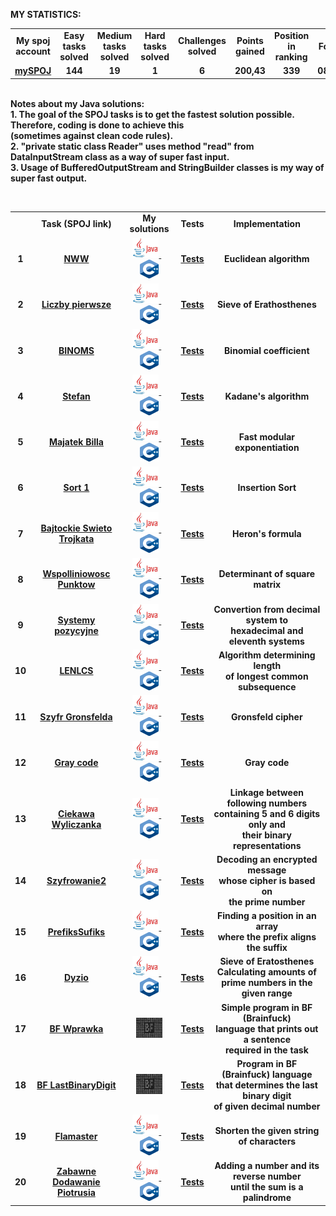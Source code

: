 <B>MY STATISTICS:
<table align="center" valign="middle">
   <tr align="center" valign="middle">
      <td>My spoj account </td> 
      <td>Easy tasks solved</td> 
      <td>Medium tasks solved</td> 
      <td>Hard tasks solved</td> 
      <td>Challenges solved</td>
      <td>Points gained</td>
      <td>Position in ranking</td>
      <td>For the day</td> 
   </tr>
   <tr align="center" valign="middle">
      <td><a href="https://pl.spoj.com/users/paweliszcz_20k/"> mySPOJ</a> </td> 
      <td><B>144</td>
      <td><B>19</td> 
      <td><B>1</td> 
      <td><B>6</td>
      <td><B>200,43</td>
      <td><B>339</td>
      <td><B>08.06.2020</td>
   </tr>
</table>

<br><B>Notes about my Java solutions:</B> 
<br>1. The goal of the SPOJ tasks is to get the fastest solution possible. Therefore, coding is done to achieve this <br>(sometimes against clean code rules).
<br>2. "private static class Reader" uses method "read" from DataInputStream class as a way of super fast input.
<br>3. Usage of BufferedOutputStream and StringBuilder classes is my way of super fast output.

<br><table align="center" valign="middle">
   <tr align="center" valign="middle">
      <td> </td> 
      <td><B>Task (SPOJ link)</td> </th>
      <td><B>My solutions</td> 
      <td><B>Tests</td>    
      <td><B>Implementation</td> </th> 
   </tr>
   <tr>
      <td align="center" valign="middle">1</td> 
      <td align="center" valign="middle"><a href="https://pl.spoj.com/problems/NWW">NWW</a></td> 
      <td align="center" valign="middle">
         <a href="https://github.com/Pawel-Iskra/mySPOJ/blob/master/mySPOJ/NWW2.java">
         <img alt="Java" src="https://github.com/Pawel-Iskra/mySPOJ/blob/master/mySPOJ/javaa.png"
         width=42" height="32"> </a>
         &nbsp&nbsp
         <a href="https://github.com/Pawel-Iskra/mySPOJ/blob/master/mySPOJ/NWW.cpp">
         <img alt="C++" src="https://github.com/Pawel-Iskra/mySPOJ/blob/master/mySPOJ/cpp.png"
         width=30" height="30"> </a>                     
      </td>
      <td align="center" valign="middle"><a href="https://ideone.com/CovReW">Tests</a></td>
      <td align="center" valign="middle">Euclidean algorithm</td>
   </tr>
   <tr>
      <td align="center" valign="middle">2</td>                  
      <td align="center" valign="middle"><a href="https://pl.spoj.com/problems/PRIME_T/">Liczby pierwsze</a></td> 
      <td align="center" >
         <a href="https://github.com/Pawel-Iskra/mySPOJ/blob/master/mySPOJ/LiczbyPierwsze.java">
         <img alt="Java" src="https://github.com/Pawel-Iskra/mySPOJ/blob/master/mySPOJ/javaa.png"
         width=42" height="32"> </a>
         &nbsp&nbsp
         <a href="https://github.com/Pawel-Iskra/mySPOJ/blob/master/mySPOJ/primes_t2.cpp">
         <img alt="C++" src="https://github.com/Pawel-Iskra/mySPOJ/blob/master/mySPOJ/cpp.png"
         width=30" height="30"> </a>
   </td>
    <td align="center" valign="middle"><a href="https://ideone.com/jmYSsT">Tests</a></td>
      <td align="center" valign="middle">Sieve of Erathosthenes</td>
   </tr>
   <tr>
      <td align="center" valign="middle">3</td> 
      <td align="center" valign="middle"><a href="https://pl.spoj.com/problems/BINOMS/">BINOMS</a></td> 
      <td align="center" valign="middle">
         <a href="https://github.com/Pawel-Iskra/mySPOJ/blob/master/mySPOJ/BINOMS.java">
         <img alt="Java" src="https://github.com/Pawel-Iskra/mySPOJ/blob/master/mySPOJ/javaa.png"
         width=42" height="32"> </a>
         &nbsp&nbsp
         <a href="https://github.com/Pawel-Iskra/mySPOJ/blob/master/mySPOJ/Binoms.cpp">
         <img alt="C++" src="https://github.com/Pawel-Iskra/mySPOJ/blob/master/mySPOJ/cpp.png"
         width=30" height="30"> </a> </td>
       <td align="center" valign="middle"><a href="https://ideone.com/8BYi2S">Tests</a></td>
       <td align="center" valign="middle">Binomial coefficient</td>
   </tr>
   <tr>
      <td align="center" valign="middle">4</td> 
      <td align="center" valign="middle"><a href="https://pl.spoj.com/problems/FZI_STEF/">Stefan</a></td> 
      <td align="center" valign="middle">
          <a href="https://github.com/Pawel-Iskra/mySPOJ/blob/master/mySPOJ/Stefan.java">
          <img alt="Java" src="https://github.com/Pawel-Iskra/mySPOJ/blob/master/mySPOJ/javaa.png"
         width=42" height="32"> </a>
         &nbsp&nbsp
         <a href="https://github.com/Pawel-Iskra/mySPOJ/blob/master/mySPOJ/Kadane.cpp">
         <img alt="C++" src="https://github.com/Pawel-Iskra/mySPOJ/blob/master/mySPOJ/cpp.png"
         width=30" height="30"> </a></td>
          <td align="center" valign="middle"><a href="https://ideone.com/C5KbvE">Tests</a></td>
         <td align="center" valign="middle">Kadane's algorithm</td>
   </tr>
    <tr>
      <td align="center" valign="middle">5</td> 
      <td align="center" valign="middle"><a href="https://pl.spoj.com/problems/MWP2_2B/">Majatek Billa</a></td> 
      <td align="center" valign="middle">
         <a href="https://github.com/Pawel-Iskra/mySPOJ/blob/master/mySPOJ/MajatekBilla.java">
            <img alt="Java" src="https://github.com/Pawel-Iskra/mySPOJ/blob/master/mySPOJ/javaa.png"
         width=42" height="32"> </a>
         &nbsp&nbsp
         <a href="https://github.com/Pawel-Iskra/mySPOJ/blob/master/mySPOJ/MajatekBilla.cpp">
         <img alt="C++" src="https://github.com/Pawel-Iskra/mySPOJ/blob/master/mySPOJ/cpp.png"
         width=30" height="30"> </a></td>
         <td align="center" valign="middle"><a href="https://ideone.com/KypUMa">Tests</a></td> 
        <td align="center" valign="middle">Fast modular exponentiation</td>
   </tr>
    <tr>
      <td align="center" valign="middle">6</td> 
      <td align="center" valign="middle"><a href="https://pl.spoj.com/problems/PP0506A/">Sort 1</a></td>
      <td align="center" valign="middle">
          <a href="https://github.com/Pawel-Iskra/mySPOJ/blob/master/mySPOJ/Sort1.java">
           <img alt="Java" src="https://github.com/Pawel-Iskra/mySPOJ/blob/master/mySPOJ/javaa.png"
         width=42" height="32"> </a>
         &nbsp&nbsp
         <a href="https://github.com/Pawel-Iskra/mySPOJ/blob/master/mySPOJ/Sort1.cpp">
         <img alt="C++" src="https://github.com/Pawel-Iskra/mySPOJ/blob/master/mySPOJ/cpp.png"
         width=30" height="30"> </a></td>
         <td align="center" valign="middle"><a href="https://ideone.com/DED0dF">Tests</a></td>
        <td align="center" valign="middle">Insertion Sort</td>
   </tr>
   <tr>
      <td align="center" valign="middle">7</td> 
      <td align="center" valign="middle"><a href="https://pl.spoj.com/problems/BAJTST/">Bajtockie Swieto Trojkata</a></td> 
      <td align="center" valign="middle">
         <a href="https://github.com/Pawel-Iskra/mySPOJ/blob/master/mySPOJ/BajtockieSwietoTrojkata.java">
            <img alt="Java" src="https://github.com/Pawel-Iskra/mySPOJ/blob/master/mySPOJ/javaa.png"
         width=42" height="32"> </a>
         &nbsp&nbsp
         <a href="https://github.com/Pawel-Iskra/mySPOJ/blob/master/mySPOJ/BajtockieSwietoTrojkata.cpp">
         <img alt="C++" src="https://github.com/Pawel-Iskra/mySPOJ/blob/master/mySPOJ/cpp.png"
         width=30" height="30"> </a></td>
       <td align="center" valign="middle"><a href="https://ideone.com/tvO5Ho">Tests</a></td>
      <td align="center" valign="middle">Heron's formula</td>
   </tr>
   <tr>
      <td align="center" valign="middle">8</td> 
      <td align="center" valign="middle"><a href="https://pl.spoj.com/problems/JWSPLIN/">Wspolliniowosc Punktow</a></td> 
      <td align="center" valign="middle">
          <a href="https://github.com/Pawel-Iskra/mySPOJ/blob/master/mySPOJ/WspolliniowoscPunktow.java">
            <img alt="Java" src="https://github.com/Pawel-Iskra/mySPOJ/blob/master/mySPOJ/javaa.png"
         width=42" height="32"> </a>
         &nbsp&nbsp
         <a href="https://github.com/Pawel-Iskra/mySPOJ/blob/master/mySPOJ/WspolliniowoscPunktow.cpp">
         <img alt="C++" src="https://github.com/Pawel-Iskra/mySPOJ/blob/master/mySPOJ/cpp.png"
         width=30" height="30"> </a></td>
         <td align="center" valign="middle"><a href="https://ideone.com/fmOmqH">Tests</a></td>
         <td align="center" valign="middle">Determinant of square matrix</td>
   </tr>
    <tr>
      <td align="center" valign="middle">9</td> 
      <td align="center" valign="middle"><a href="https://pl.spoj.com/problems/SYS/">Systemy pozycyjne</a></td>
      <td align="center" valign="middle">
         <a href="https://github.com/Pawel-Iskra/mySPOJ/blob/master/mySPOJ/SystemyPozycyjne.java">
         <img alt="Java" src="https://github.com/Pawel-Iskra/mySPOJ/blob/master/mySPOJ/javaa.png"
         width=42" height="32"> </a>
        &nbsp&nbsp
         <a href="https://github.com/Pawel-Iskra/mySPOJ/blob/master/mySPOJ/SystemyPozycyjne.cpp">
         <img alt="C++" src="https://github.com/Pawel-Iskra/mySPOJ/blob/master/mySPOJ/cpp.png"
         width=30" height="30"> </a></td>
         <td align="center" valign="middle"><a href="https://ideone.com/5teljJ">Tests</a></td>
        <td align="center" valign="middle">Convertion from decimal system to<br>
                                           hexadecimal and eleventh systems</td>
   </tr>
   <tr>
      <td align="center" valign="middle">10</td> 
      <td align="center" valign="middle"><a href="https://pl.spoj.com/problems/LENLCS/">LENLCS</a></td> 
      <td align="center" valign="middle">
          <a href="https://github.com/Pawel-Iskra/mySPOJ/blob/master/mySPOJ/LENLCS.java">
          <img alt="Java" src="https://github.com/Pawel-Iskra/mySPOJ/blob/master/mySPOJ/javaa.png"
         width=42" height="32"> </a>
         &nbsp&nbsp
         <a href="https://github.com/Pawel-Iskra/mySPOJ/blob/master/mySPOJ/LENLCS.cpp">
         <img alt="C++" src="https://github.com/Pawel-Iskra/mySPOJ/blob/master/mySPOJ/cpp.png"
         width=30" height="30"> </a></td> 
      <td align="center" valign="middle"><a href="https://ideone.com/xOS9gP">Tests</a></td>
      <td align="center" valign="middle">Algorithm determining length<br>
                                         of longest common subsequence</td>
   </tr>
   <tr>
      <td align="center" valign="middle">11</td> 
      <td align="center" valign="middle"><a href="https://pl.spoj.com/problems/WI_SZYFR/">Szyfr Gronsfelda</a></td>
      <td align="center" valign="middle">
         <a href="https://github.com/Pawel-Iskra/mySPOJ/blob/master/mySPOJ/SzyfrGronsfelda.java">
            <img alt="Java" src="https://github.com/Pawel-Iskra/mySPOJ/blob/master/mySPOJ/javaa.png"
         width=42" height="32"> </a>
         &nbsp&nbsp
         <a href="https://github.com/Pawel-Iskra/mySPOJ/blob/master/mySPOJ/SzyfrGronsfelda.cpp">
         <img alt="C++" src="https://github.com/Pawel-Iskra/mySPOJ/blob/master/mySPOJ/cpp.png"
         width=30" height="30"> </a></td> 
       <td align="center" valign="middle"><a href="https://ideone.com/hX41SG">Tests</a></td>
       <td align="center" valign="middle">Gronsfeld cipher</td>
   </tr>
   <tr>
      <td align="center" valign="middle">12</td> 
      <td align="center" valign="middle"><a href="https://pl.spoj.com/problems/PP0505D/">Gray code</a></td>
      <td align="center" valign="middle">
         <a href="https://github.com/Pawel-Iskra/mySPOJ/blob/master/mySPOJ/GrayCode.java">
            <img alt="Java" src="https://github.com/Pawel-Iskra/mySPOJ/blob/master/mySPOJ/javaa.png"
         width=42" height="32"> </a>
         &nbsp&nbsp
         <a href="https://github.com/Pawel-Iskra/mySPOJ/blob/master/mySPOJ/GrayCode.cpp">
         <img alt="C++" src="https://github.com/Pawel-Iskra/mySPOJ/blob/master/mySPOJ/cpp.png"
         width=30" height="30"> </a></td> 
      <td align="center" valign="middle"><a href="https://ideone.com/WZXplF">Tests</a></td>
      <td align="center" valign="middle">Gray code</td>
   </tr>
   <tr>
      <td align="center" valign="middle">13</td> 
      <td align="center" valign="middle"><a href="https://pl.spoj.com/problems/ETI06F2/">Ciekawa Wyliczanka</a></td>
      <td align="center" valign="middle">
         <a href="https://github.com/Pawel-Iskra/mySPOJ/blob/master/mySPOJ/CiekawaWyliczanka.java">
            <img alt="Java" src="https://github.com/Pawel-Iskra/mySPOJ/blob/master/mySPOJ/javaa.png"
         width=42" height="32"> </a>
         &nbsp&nbsp
         <a href="https://github.com/Pawel-Iskra/mySPOJ/blob/master/mySPOJ/CiekawaWyliczanka.cpp">
         <img alt="C++" src="https://github.com/Pawel-Iskra/mySPOJ/blob/master/mySPOJ/cpp.png"
         width=30" height="30"> </a></td>
      <td align="center" valign="middle"><a href="https://ideone.com/wEZH69">Tests</a></td>
      <td align="center" valign="middle">Linkage between following numbers<br> 
                                         containing 5 and 6 digits only and<br> 
                                         their binary representations</td>
   </tr>
    <tr>
      <td align="center" valign="middle">14</td> 
      <td align="center" valign="middle"><a href="https://pl.spoj.com/problems/JSZYFR2/">Szyfrowanie2</a></td>
      <td align="center" valign="middle">
         <a href="https://github.com/Pawel-Iskra/mySPOJ/blob/master/mySPOJ/Szyfrowanie2.java">
            <img alt="Java" src="https://github.com/Pawel-Iskra/mySPOJ/blob/master/mySPOJ/javaa.png"
         width=42" height="32"> </a>
         &nbsp&nbsp
         <a href="https://github.com/Pawel-Iskra/mySPOJ/blob/master/mySPOJ/Szyfrowanie2.cpp">
         <img alt="C++" src="https://github.com/Pawel-Iskra/mySPOJ/blob/master/mySPOJ/cpp.png"
         width=30" height="30"> </a></td>
      <td align="center" valign="middle"><a href="https://ideone.com/Q45aDq">Tests</a></td>
      <td align="center" valign="middle">Decoding an encrypted message<br> 
                                         whose cipher is based on<br> 
                                         the prime number</td>
   </tr>
   <tr>
      <td align="center" valign="middle">15</td> 
      <td align="center" valign="middle"><a href="https://pl.spoj.com/problems/MWP4_1E/">PrefiksSufiks</a></td>
      <td align="center" valign="middle">
         <a href="https://github.com/Pawel-Iskra/mySPOJ/blob/master/mySPOJ/PrefixSuffix.java">
            <img alt="Java" src="https://github.com/Pawel-Iskra/mySPOJ/blob/master/mySPOJ/javaa.png"
         width=42" height="32"> </a>
         &nbsp&nbsp
         <a href="https://github.com/Pawel-Iskra/mySPOJ/blob/master/mySPOJ/PrefixSufix.cpp">
         <img alt="C++" src="https://github.com/Pawel-Iskra/mySPOJ/blob/master/mySPOJ/cpp.png"
         width=30" height="30"> </a></td>
      <td align="center" valign="middle"><a href="https://ideone.com/ooIrHw">Tests</a></td>
      <td align="center" valign="middle">Finding a position in an array<br> 
                                         where the prefix aligns the suffix</td>
   </tr>
   <tr>
      <td align="center" valign="middle">16</td> 
      <td align="center" valign="middle"><a href="https://pl.spoj.com/problems/DYZIO2/">Dyzio</a></td>
      <td align="center" valign="middle">
         <a href="https://github.com/Pawel-Iskra/mySPOJ/blob/master/mySPOJ/Dyzio.java">
            <img alt="Java" src="https://github.com/Pawel-Iskra/mySPOJ/blob/master/mySPOJ/javaa.png"
         width=42" height="32"> </a>
         &nbsp&nbsp
         <a href="https://github.com/Pawel-Iskra/mySPOJ/blob/master/mySPOJ/Dyzio.cpp">
         <img alt="C++" src="https://github.com/Pawel-Iskra/mySPOJ/blob/master/mySPOJ/cpp.png"
         width=30" height="30"> </a></td>
      <td align="center" valign="middle"><a href="https://ideone.com/AhWFaw">Tests</a></td>
      <td align="center" valign="middle">Sieve of Eratosthenes<br> 
                                         Calculating amounts of<br>
                                         prime numbers in the <br>
                                         given range</td>
   </tr>
    <tr>
      <td align="center" valign="middle">17</td> 
      <td align="center" valign="middle"><a href="https://pl.spoj.com/problems/BFEVIL/">BF Wprawka</a></td> 
      <td align="center" valign="middle">
          <a href="https://github.com/Pawel-Iskra/mySPOJ/blob/master/mySPOJ/BF_Wprawka.bf">
          <img alt="Java" src="https://github.com/Pawel-Iskra/mySPOJ/blob/master/mySPOJ/bf4.png"
         width=42" height="32"> </a></td>
       <td align="center" valign="middle"><a href="https://ideone.com/Hyxli3">Tests</a></td>
      <td align="center" valign="middle">Simple program in BF (Brainfuck)<br> 
                                         language that prints out a sentence<br> 
                                         required in the task</td>
   </tr>
    <tr>
      <td align="center" valign="middle">18</td> 
      <td align="center" valign="middle"><a href="https://pl.spoj.com/problems/ODDBF/">BF LastBinaryDigit</a></td> 
      <td align="center" valign="middle">
         <a href="https://github.com/Pawel-Iskra/mySPOJ/blob/master/mySPOJ/BF_LastBinaryDigit.bf">
            <img alt="Java" src="https://github.com/Pawel-Iskra/mySPOJ/blob/master/mySPOJ/bf4.png"
         width=42" height="32"> </a></td>
      <td align="center" valign="middle"><a href="https://ideone.com/sz7AHT">Tests</a></td>
      <td align="center" valign="middle">Program in BF (Brainfuck) language<br>
                                         that determines the last binary digit<br> 
                                         of given decimal number</td>
   </tr>
   <tr>
      <td align="center" valign="middle">19</td> 
      <td align="center" valign="middle"><a href="https://pl.spoj.com/problems/FLAMASTE/">Flamaster</a></td> 
      <td align="center" valign="middle">
          <a href="https://github.com/Pawel-Iskra/mySPOJ/blob/master/mySPOJ/Flamaster.java">
          <img alt="Java" src="https://github.com/Pawel-Iskra/mySPOJ/blob/master/mySPOJ/javaa.png"
         width=42" height="32"> </a>
         &nbsp&nbsp
         <a href="https://github.com/Pawel-Iskra/mySPOJ/blob/master/mySPOJ/Flamaster.cpp">
         <img alt="C++" src="https://github.com/Pawel-Iskra/mySPOJ/blob/master/mySPOJ/cpp.png"
         width=30" height="30"> </a></td>
      <td align="center" valign="middle"><a href="https://ideone.com/2krgDA">Tests</a></td>
      <td align="center" valign="middle">Shorten the given string of characters</td>
   </tr>
    <tr>
      <td align="center" valign="middle">20</td> 
      <td align="center" valign="middle"><a href="https://pl.spoj.com/problems/BFN1/">Zabawne<br> Dodawanie Piotrusia</a></td> 
      <td align="center" valign="middle">
         <a href="https://github.com/Pawel-Iskra/mySPOJ/blob/master/mySPOJ/ZabawneDodawaniePiotrusia.java">
           <img alt="Java" src="https://github.com/Pawel-Iskra/mySPOJ/blob/master/mySPOJ/javaa.png"
         width=42" height="32"> </a>
         &nbsp&nbsp
         <a href="https://github.com/Pawel-Iskra/mySPOJ/blob/master/mySPOJ/ZabawneDodawaniePiotrusia.cpp">
         <img alt="C++" src="https://github.com/Pawel-Iskra/mySPOJ/blob/master/mySPOJ/cpp.png"
         width=30" height="30"> </a></td>
      <td align="center" valign="middle"><a href="https://ideone.com/wMlQky">Tests</a></td>
      <td align="center" valign="middle"> Adding a number and its reverse number<br>
                                           until the sum is a palindrome </td>
   </tr>
   
</table>
